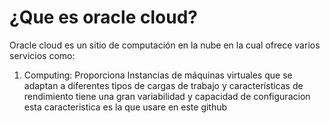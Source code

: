 # ¿Que es oracle cloud?
Oracle cloud es un sitio de computación en la nube en la cual ofrece varios servicios como:
1. Computing:  Proporciona Instancias de máquinas virtuales que se adaptan a diferentes tipos de cargas de trabajo y características de rendimiento tiene una gran variabilidad y capacidad de configuracion esta caracteristica es la que usare en este github

